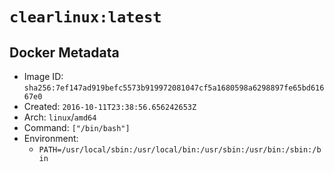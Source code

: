 # `clearlinux:latest`

## Docker Metadata

- Image ID: `sha256:7ef147ad919befc5573b919972081047cf5a1680598a6298897fe65bd61667e0`
- Created: `2016-10-11T23:38:56.656242653Z`
- Arch: `linux`/`amd64`
- Command: `["/bin/bash"]`
- Environment:
  - `PATH=/usr/local/sbin:/usr/local/bin:/usr/sbin:/usr/bin:/sbin:/bin`
